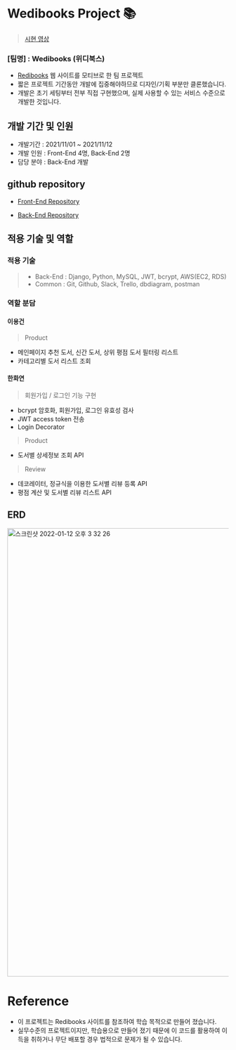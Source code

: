 # Wedibooks Project 📚
>
>[시현 영상](https://youtu.be/lOiYYq0XvAc)

### [팀명] : Wedibooks (위디북스)

- [Redibooks](https://ridibooks.com/) 웹 사이트를 모티브로 한 팀 프로젝트
- 짧은 프로젝트 기간동안 개발에 집중해야하므로 디자인/기획 부분만 클론했습니다.
- 개발은 초기 세팅부터 전부 직접 구현했으며, 실제 사용할 수 있는 서비스 수준으로 개발한 것입니다.

## 개발 기간 및 인원
- 개발기간 : 2021/11/01 ~ 2021/11/12
- 개발 인원 : Front-End 4명, Back-End 2명
- 담당 분야 : Back-End 개발

## github repository
- [Front-End Repository](https://github.com/wecode-bootcamp-korea/26-1st-Wedibooks-frontend.git)

- [Back-End Repository](https://github.com/wecode-bootcamp-korea/26-1st-Wedibooks-backend.git)

## 적용 기술 및 역할
### 적용 기술
> - Back-End : Django, Python, MySQL, JWT, bcrypt, AWS(EC2, RDS)
> - Common : Git, Github, Slack, Trello, dbdiagram, postman

### 역할 분담
#### 이용건
> Product
- 메인페이지 추천 도서, 신간 도서, 상위 평점 도서 필터링 리스트
- 카테고리별 도서 리스트 조회

#### 한화연
> 회원가입 / 로그인 기능 구현
- bcrypt 암호화, 회원가입, 로그인 유효성 검사
- JWT access token 전송
- Login Decorator

> Product
- 도서별 상세정보 조회 API

> Review
- 데코레이터, 정규식을 이용한 도서별 리뷰 등록 API
- 평점 계산 및 도서별 리뷰 리스트 API

## ERD
<img width="1020" alt="스크린샷 2022-01-12 오후 3 32 26" src="https://user-images.githubusercontent.com/89324683/149076101-105fb441-6c59-428f-8573-be5853f9ec69.png">

# Reference
- 이 프로젝트는 Redibooks 사이트를 참조하여 학습 목적으로 만들어 졌습니다.
- 실무수준의 프로젝트이지만, 학습용으로 만들어 졌기 때문에 이 코드를 활용하여 이득을 취하거나 무단 배포할 경우 법적으로 문제가 될 수 있습니다.
